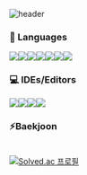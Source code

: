 ![header](https://capsule-render.vercel.app/api?type=waving&color=auto&height=200&section=header&text=Hello,%20I'm%20Yejin%20:\)&fontSize=90)

### 🌱 Languages
<img src="https://img.shields.io/badge/C-A8B9CC?style=flat&logo=C&logoColor=white"/><img src="https://img.shields.io/badge/C++-00599C?style=flat&logo=c%2B%2B&logoColor=white"/><img src="https://img.shields.io/badge/Kotiln-7F52FF?style=flat&logo=Kotiln&logoColor=white"/><img src="https://img.shields.io/badge/Java-%23ED8B00.svg?style=flat&logo=openjdk&logoColor=white"/><img src="https://img.shields.io/badge/JavaScript-F7DF1E?style=flat&logo=JavaScript&logoColor=white"/><img src="https://img.shields.io/badge/Dart-0175C2?style=flat&logo=Dart&logoColor=white"/><img src="https://img.shields.io/badge/Python-3776AB?style=flat&logo=Python&logoColor=white"/></br>

### 💻 IDEs/Editors
<img src="https://img.shields.io/badge/android%20studio-3DDC84?style=flat&logo=android%20studio&logoColor=white"/><img src="https://img.shields.io/badge/Spyder-FF0000?style=flat&logo=spyder%20ide&logoColor=white"/><img src="https://img.shields.io/badge/Visual%20Studio-5C2D91.svg?style=flat&logo=visual-studio&logoColor=white"/><img src="https://img.shields.io/badge/VS%20Code%20Insiders-35b393.svg?style=flat&logo=visual-studio-code&logoColor=white"/></br>

### ⚡Baekjoon</br></br>
[![Solved.ac
프로필](http://mazassumnida.wtf/api/generate_badge?boj=kimye702)](https://solved.ac/kimye702)

<!--
**kimye702/kimye702** is a ✨ _special_ ✨ repository because its `README.md` (this file) appears on your GitHub profile.

Here are some ideas to get you started:

- 🔭 I’m currently working on ...
- 🌱 I’m currently learning ...
- 👯 I’m looking to collaborate on ...
- 🤔 I’m looking for help with ...
- 💬 Ask me about ...
- 📫 How to reach me: ...
- 😄 Pronouns: ...
- ⚡ Fun fact: ...
-->
